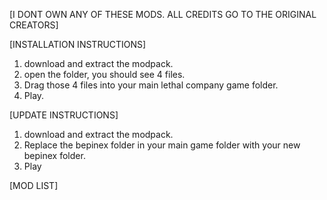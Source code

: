 [I DONT OWN ANY OF THESE MODS. ALL CREDITS GO TO THE ORIGINAL CREATORS]

[INSTALLATION INSTRUCTIONS]
1. download and extract the modpack.
2. open the folder, you should see 4 files.
3. Drag those 4 files into your main lethal company game folder.
4. Play.

[UPDATE INSTRUCTIONS]
1. download and extract the modpack.
2. Replace the bepinex folder in your main game folder with your new bepinex folder.
3. Play

[MOD LIST]
